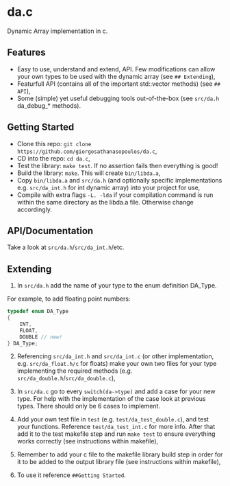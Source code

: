 # da.c
Dynamic Array implementation in c. 

## Features

- Easy to use, understand and extend, API. Few modifications can allow your own types to be used with the dynamic array (see `## Extending`),
- Featurfull API (contains all of the important std::vector methods) (see `## API`),
- Some (simple) yet useful debugging tools out-of-the-box (see `src/da.h` da_debug_* methods).

## Getting Started

- Clone this repo: `git clone https://github.com/giorgosathanasopoulos/da.c`,
- CD into the repo: `cd da.c`,
- Test the library: `make test`. If no assertion fails then everything is good!
- Build the library: `make`. This will create `bin/libda.a`,
- Copy `bin/libda.a` and `src/da.h` (and optionally specific implementations e.g. `src/da_int.h` for int dynamic array) into your project for use,
- Compile with extra flags `-L. -lda` if your compilation command is run within the same directory as the libda.a file. Otherwise change accordingly.

## API/Documentation

Take a look at `src/da.h`/`src/da_int.h`/etc.

## Extending

1. In `src/da.h` add the name of your type to the enum definition DA_Type.

For example, to add floating point numbers:

```c
typedef enum DA_Type
{
    INT,
    FLOAT, 
    DOUBLE // new!
} DA_Type;
```

2. Referencing `src/da_int.h` and `src/da_int.c` (or other implementation, e.g. `src/da_float.h/c` for floats) make your own two files for your type implementing the required methods (e.g. `src/da_double.h`/`src/da_double.c`),

3. In `src/da.c` go to every `switch(da->type)` and add a case for your new type. For help with the implementation of the case look at previous types. There should only be 6 cases to implement.

3. Add your own test file in `test` (e.g. `test/da_test_double.c`), and test your functions. Reference `test/da_test_int.c` for more info. After that add it to the test makefile step and run `make test` to ensure everything works correctly (see instructions within makefile),

4. Remember to add your c file to the makefile library build step in order for it to be added to the output library file (see instructions within makefile),

5. To use it reference `##Getting Started`.
